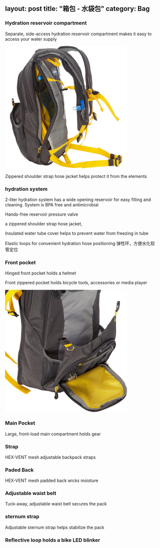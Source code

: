 layout: post
title: "箱包 - 水袋包"
category: Bag
---

### Hydration reservoir compartment

Separate, side-access hydration reservoir compartment makes it easy to access your water supply

<img src="../../resources/images/hydration system.jpeg" height="400">

Zippered shoulder strap hose jacket helps protect it from the elements

### hydration system

2-liter hydration system has a wide opening reservoir for easy filling and cleaning. System is BPA free and antimicrobial

Hands-free reservoir pressure valve

a zippered shoulder strap hose jacket,

Insulated water tube cover helps to prevent water from freezing in tube 

Elastic loops for convenient hydration hose positioning 弹性环，方便水化软管定位

### Front pocket

Hinged front pocket holds a helmet

Front zippered pocket holds bicycle tools, accessories or media player

<img src="../../resources/images/hydration-helmet-front-pocket.jpeg" height="400">

### Main Pocket

Large, front-load main compartment holds gear

### Strap

HEX-VENT mesh adjustable backpack straps

### Paded Back

HEX-VENT mesh padded back wicks moisture

### Adjustable waist belt

Tuck-away, adjustable waist belt secures the pack

### sternum strap

Adjustable sternum strap helps stabilize the pack

### Reflective loop holds a bike LED blinker